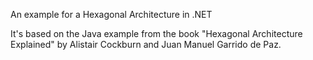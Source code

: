 An example for a Hexagonal Architecture in .NET

It's based on the Java example from the book "Hexagonal Architecture Explained" by Alistair Cockburn and Juan Manuel Garrido de Paz.